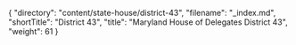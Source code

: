{
  "directory": "content/state-house/district-43",
  "filename": "_index.md",
  "shortTitle": "District 43",
  "title": "Maryland House of Delegates District 43",
  "weight": 61
}
